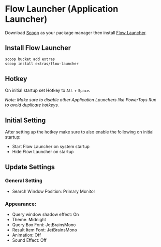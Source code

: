 # Flow Launcher (Application Launcher)
Download [Scoop](https://github.com/BosEriko/scoop) as your package manager then install [Flow Launcher](https://scoop.sh/#/apps?q=flow+launcher).

## Install Flow Launcher
```sh
scoop bucket add extras
scoop install extras/flow-launcher
```

## Hotkey
On initial startup set Hotkey to `Alt` + `Space`.

_Note: Make sure to disable other Application Launchers like PowerToys Run to avoid duplicate hotkeys._

## Initial Setting
After setting up the hotkey make sure to also enable the following on initial startup:
- Start Flow Launcher on system startup
- Hide Flow Launcher on startup

## Update Settings
### General Setting
- Search Window Position: Primary Monitor
### Appearance:
- Query window shadow effect: On
- Theme: Midnight
- Query Box Font: JetBrainsMono
- Result Item Font: JetBrainsMono
- Animation: Off
- Sound Effect: Off